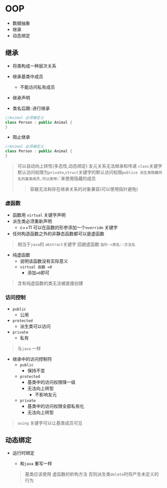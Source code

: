 # OOP

- 数据抽象
- 继承
- 动态绑定

## 继承

- 将类构成一种层次关系
- 继承基类中成员
  - 不能访问私有成员

- 继承声明
- 类名后跟`:`进行继承

```c++
//Animal 必须被定义
class Person : public Animal {
}
```

- 阻止继承

```c++
//Animal 必须被定义
class Person : public Animal {
}
```

> 可以自动向上转性(多态性,动态绑定)
> 友元关系无法继承和传递
> `class`关键字默认访问权限为`private`,`struct`关键字的默认访问权限`publice
> 派生类隐藏同名的基类成员,可以使用`::`来使用隐藏的成员
>> 容器无法和存在继承关系的对象兼容(可以使用指针避免)

### 虚函数

- 函数用 `virtual` 关键字声明
- 派生类必须重新声明
  - c++11 可以在函数的形参添加一个`override` 关键字
- 任何构造函数之外的非静态函数都可以是虚函数

> 相当于`java`的 `abstract`关键字
> 回避虚函数 `指针->类名::方法名`

- 纯虚函数
  - 说明该函数没有实际意义
  - `virtual 函数 =0`
    - 添加`=0`即可
  
> 含有纯虚函数的类无法被直接创建

### 访问控制

- `public`
  - 公用
- `protected`
  - 派生类可以访问
- `private`
  - 私有

> 与`java` 一样

- 继承中的访问控制符
  - `public`
    - 保持不变
  - `protected`
    - 基类中的访问权限降一级
    - 无法向上转型
      - 不影响友元
  - `private`
    - 基类中的访问权限全部私有化
    - 无法向上转型

> `using` 关键字可以让基类成员可见

## 动态绑定

- 运行时绑定
  - 和`java` 重写一样

  > 基类应该使用 虚函数的析构方法 否则派生类`delete`时将产生未定义的行为